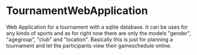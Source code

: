 # TournamentWebApplication
Web Application for a tournament with a sqlite database.
It can be uses for any kinds of sports and as for right now there are only the models "gender", "agegroup", "club" and "location". 
Basically this is just for planning a tournament and let the participants view their gameschedule online.
